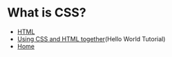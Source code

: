 # What is CSS?
+ [HTML](HTML.md)
+ [Using CSS and HTML together](HTMLandCSS.md)(Hello World Tutorial)
+ [Home](README.md)
